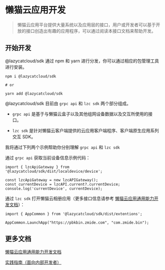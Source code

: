 <!--
 * @Author: Bin
 * @Date: 2023-03-06
 * @FilePath: /lzc-sdk/lang/js/README.md
-->
# 懒猫云应用开发

> 懒猫云应用平台提供大量系统以及应用层的接口，用户或开发者可以基于开放的接口创造出有趣的应用程序，可以通过阅读本接口文档来帮助开发。

## 开始开发

@lazycatcloud/sdk 通过 npm 和 yarn 进行分发，你可以通过相应的包管理工具进行安装。

```
npm i @lazycatcloud/sdk

# or

yarn add @lazycatcloud/sdk
```

@lazycatcloud/sdk 目前由 `grpc api` 和 `lzc sdk` 两个部分组成。

- `grpc api` 是基于与懒猫云盒子以及其他组网设备数据以及交互所使用的接口。

- `lzc sdk` 是针对懒猫云客户端提供的云应用客户端程序、客户端原生应用系列交互 SDK。

我将通过下列两个示例帮助你分别理解 `grpc api` 和 `lzc sdk`

通过 `grpc api` 获取当前设备信息示例代码：
```
import { lzcApiGateway } from '@lazycatcloud/sdk/dist/localdevice/device';

const lzcApiGateway = new lzcAPIGateway();
const currentDevice = lzcAPI.current?.currentDevice;
console.log('currentDevice', currentDevice);
```

通过 `lzc sdk` 打开懒猫云相册应用（更多接口信息请参考 [懒猫云应用通用能力开发文档](./docs/extentions/AppCommon.md)）：
```
import { AppCommon } from '@lazycatcloud/sdk/dist/extentions';

AppCommon.LaunchApp("https://pbkbin.zmide.com", "com.zmide.bin");
```


## 更多文档

[懒猫云应用通用能力开发文档](./docs/extentions/AppCommon.md)

[实践指南（面向内部开发者）](./docs/contribute.md)
